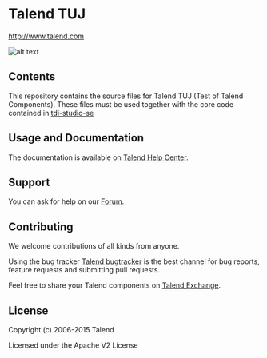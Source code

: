 # Talend TUJ
http://www.talend.com


![alt text](http://www.talend.com/sites/all/themes/talend_responsive/images/logo.png "Talend")


## Contents

This repository contains the source files for Talend TUJ (Test of Talend Components).
These files must be used together with the core code contained in [tdi-studio-se](https://github.com/Talend/tdi-studio-se)


## Usage and Documentation

The documentation is available on [Talend Help Center](http://help.talend.com/).


## Support 

You can ask for help on our [Forum](http://www.talend.com/services/global-technical-support).


## Contributing

We welcome contributions of all kinds from anyone.

Using the bug tracker [Talend bugtracker](http://jira.talendforge.org/) is the best channel for bug reports, feature requests and submitting pull requests.

Feel free to share your Talend components on [Talend Exchange](http://www.talendforge.org/exchange).


## License

Copyright (c) 2006-2015 Talend

Licensed under the Apache V2 License
